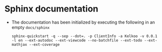 # Sphinx documentation
  + The documentation has been initialized by executing the following in an empty `docs/sphinx`

    `sphinx-quickstart -q --sep --dot=. -p ClientInfo -a Kelkoo -v 0.0.1 -l en --ext-autodoc --ext-viewcode --no-batchfile --ext-todo --ext-mathjax --ext-coverage`
